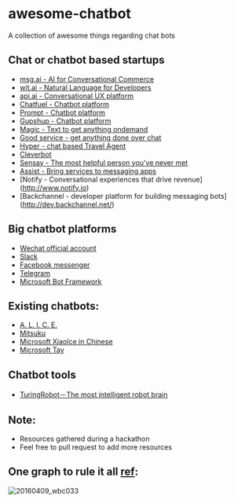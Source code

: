 # awesome-chatbot
A collection of awesome things regarding chat bots

## Chat or chatbot based startups
- [msg.ai - AI for Conversational Commerce](http://msg.ai/)
- [wit.ai - Natural Language for Developers
](https://wit.ai/)
- [api.ai - Conversational UX platform](https://api.ai/)
- [Chatfuel - Chatbot platform](http://chatfuel.com/)
- [Prompt - Chatbot platform](http://promptapp.io/)
- [Gupshup - Chatbot platform](https://www.gupshup.io)
- [Magic - Text to get anything ondemand](https://getmagicnow.com/)
- [Good service - get anything done over chat](http://www.goodservice.in/)
- [Hyper - chat based Travel Agent](https://www.usehyper.com/)
- [Cleverbot](http://www.cleverbot.com/)
- [Sensay - The most helpful person you've never met](http://www.sensay.it/)
- [Assist - Bring services to messaging apps](https://www.assi.st/)
- [Notify - Conversational experiences that drive revenue] (http://www.notify.io)
- [Backchannel - developer platform for building messaging bots] (http://dev.backchannel.net/)

## Big chatbot platforms
- [Wechat official account](https://admin.wechat.com/)
- [Slack](https://api.slack.com/bot-users)
- [Facebook messenger](https://developers.facebook.com/docs/messenger)
- [Telegram](https://core.telegram.org/)
- [Microsoft Bot Framework](https://dev.botframework.com/)

## Existing chatbots:
- [ A. L. I. C. E.](http://alice.pandorabots.com/)
- [Mitsuku](http://www.mitsuku.com/)
- [Microsoft XiaoIce in Chinese ](http://www.msxiaoice.com/DesktopLanding)
- [Microsoft Tay](https://twitter.com/tayandyou)

## Chatbot tools
- [TuringRobot－The most intelligent robot brain](http://www.tuling123.com/)

## Note:
- Resources gathered during a hackathon
- Feel free to pull request to add more resources

## One graph to rule it all [ref](http://www.economist.com/news/business-and-finance/21696477-market-apps-maturing-now-one-text-based-services-or-chatbots-looks-poised):
![20160409_wbc033](https://cloud.githubusercontent.com/assets/806173/14470823/7a0c8958-00a0-11e6-9d79-c871c7d3bd4f.png)
